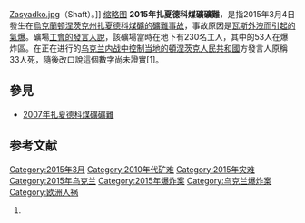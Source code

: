 [Zasyadko.jpg](https://zh.wikipedia.org/wiki/File:Zasyadko.jpg "fig:Zasyadko.jpg")（Shaft）。\]\] [缩略图](https://zh.wikipedia.org/wiki/File:Шахта_Засядько_003.jpg "fig:缩略图") **2015年扎夏德科煤礦礦難**，是指2015年3月4日發生在[烏克蘭](https://zh.wikipedia.org/wiki/烏克蘭 "wikilink")[顿涅茨克州](../Page/顿涅茨克州.md "wikilink")[扎夏德科煤礦的礦難事故](https://zh.wikipedia.org/wiki/扎夏德科煤礦 "wikilink")，事故原因是[瓦斯外洩而引起的](https://zh.wikipedia.org/wiki/瓦斯 "wikilink")[氣爆](../Page/氣爆.md "wikilink")。礦場[工會的發言人說](https://zh.wikipedia.org/wiki/工會 "wikilink")，該礦場當時在地下有230名工人，其中的53人在爆炸區。在正在进行的[乌克兰内战中控制当地的](../Page/顿巴斯战争.md "wikilink")[頓涅茨克人民共和國](../Page/頓涅茨克人民共和國.md "wikilink")方發言人原稱33人死，隨後改口說這個數字尚未證實\[1\]。

## 參見

  - [2007年扎夏德科煤礦礦難](../Page/2007年扎夏德科煤礦礦難.md "wikilink")

## 参考文献

[Category:2015年3月](https://zh.wikipedia.org/wiki/Category:2015年3月 "wikilink") [Category:2010年代矿难](https://zh.wikipedia.org/wiki/Category:2010年代矿难 "wikilink") [Category:2015年灾难](https://zh.wikipedia.org/wiki/Category:2015年灾难 "wikilink") [Category:2015年乌克兰](https://zh.wikipedia.org/wiki/Category:2015年乌克兰 "wikilink") [Category:2015年爆炸案](https://zh.wikipedia.org/wiki/Category:2015年爆炸案 "wikilink") [Category:乌克兰爆炸案](https://zh.wikipedia.org/wiki/Category:乌克兰爆炸案 "wikilink") [Category:欧洲人祸](https://zh.wikipedia.org/wiki/Category:欧洲人祸 "wikilink")

1.